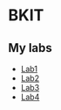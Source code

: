 # BKIT
## My labs
- [Lab1](https://github.com/Mlechny/BKIT/tree/lab1)
- [Lab2](https://github.com/Mlechny/BKIT/)
- [Lab3](https://github.com/Mlechny/BKIT/)
- [Lab4](https://github.com/Mlechny/BKIT/)
